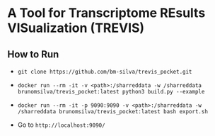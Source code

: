 # A Tool for Transcriptome REsults VISualization (TREVIS)
## How to Run

* `git clone https://github.com/bm-silva/trevis_pocket.git`

* `docker run --rm -it -v <path>:/sharreddata -w /sharreddata brunomsilva/trevis_pocket:latest python3 build.py --example`

* `docker run --rm -it -p 9090:9090 -v <path>:/sharreddata -w /sharreddata brunomsilva/trevis_pocket:latest bash export.sh`

* Go to `http://localhost:9090/`


